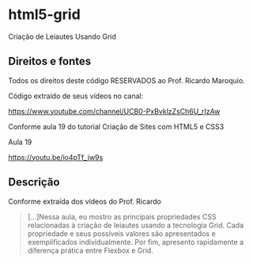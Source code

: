 # html5-grid
Criação de Leiautes Usando Grid

## Direitos e fontes

Todos os direitos deste código RESERVADOS ao Prof. Ricardo Maroquio.

Código extraído de seus vídeos no canal:

https://www.youtube.com/channel/UCB0-PxBvklzZsCh6U_rIzAw

Conforme aula 19 do tutorial Criação de Sites com HTML5 e CSS3

Aula 19

https://youtu.be/io4pTf_jw9s

## Descrição
Conforme extraída dos vídeos do Prof. Ricardo

>[...]Nessa aula, eu mostro as principais propriedades CSS relacionadas à criação de leiautes usando a tecnologia Grid. Cada propriedade e seus possíveis valores são apresentados e exemplificados individualmente. Por fim, apresento rapidamente a diferença prática entre Flexbox e Grid.
